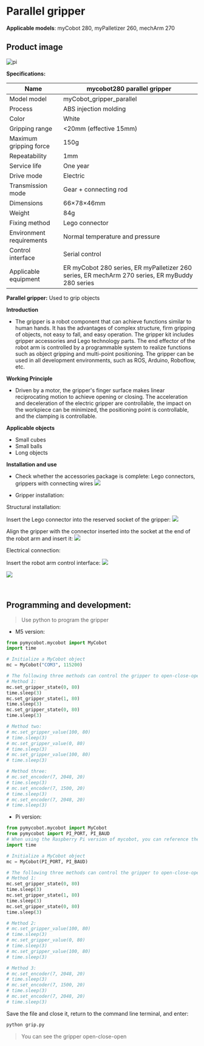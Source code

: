 # Parallel gripper

**Applicable models**: myCobot 280, myPalletizer 260, mechArm 270

## **Product image**

![pi](../../resource\4-SupportAndService\Accessories\grip/p1.png)

**Specifications:**

| Name | mycobot280 parallel gripper |
| ------------ | ------------------------------------------------------------------------------------------ |
| Model model | myCobot_gripper_parallel |
| Process | ABS injection molding |
| Color | White |
| Gripping range | <20mm (effective 15mm) |
| Maximum gripping force | 150g |
| Repeatability | 1mm |
| Service life | One year |
| Drive mode | Electric |
| Transmission mode | Gear + connecting rod |
| Dimensions | 66×78×46mm |
| Weight | 84g |
| Fixing method | Lego connector |
| Environment requirements | Normal temperature and pressure |
| Control interface | Serial control |
| Applicable equipment | ER myCobot 280 series, ER myPalletizer 260 series, ER mechArm 270 series, ER myBuddy 280 series |

**Parallel gripper:** Used to grip objects

**Introduction**

- The gripper is a robot component that can achieve functions similar to human hands. It has the advantages of complex structure, firm gripping of objects, not easy to fall, and easy operation. The gripper kit includes gripper accessories and Lego technology parts. The end effector of the robot arm is controlled by a programmable system to realize functions such as object gripping and multi-point positioning. The gripper can be used in all development environments, such as ROS, Arduino, Roboflow, etc.

**Working Principle**

- Driven by a motor, the gripper's finger surface makes linear reciprocating motion to achieve opening or closing. The acceleration and deceleration of the electric gripper are controllable, the impact on the workpiece can be minimized, the positioning point is controllable, and the clamping is controllable.

**Applicable objects**

- Small cubes
- Small balls
- Long objects

**Installation and use**

- Check whether the accessories package is complete: Lego connectors, grippers with connecting wires
![](../../resource\4-SupportAndService\Accessories\grip/p2.jpg)

- Gripper installation:

Structural installation:

Insert the Lego connector into the reserved socket of the gripper:
![](../../resource\4-SupportAndService\Accessories\grip/p3.jpg)

Align the gripper with the connector inserted into the socket at the end of the robot arm and insert it:
![](../../resource\4-SupportAndService\Accessories\grip/p4.jpg)

Electrical connection:

Insert the robot arm control interface:
![](../../resource\4-SupportAndService\Accessories\grip/p5.png)

![](../../resource\4-SupportAndService\Accessories\grip/p6.jpg)

<br>

## Programming and development:

> Use python to program the gripper

- M5 version:

```python
from pymycobot.mycobot import MyCobot
import time

# Initialize a MyCobot object
mc = MyCobot("COM3", 115200)

# The following three methods can control the gripper to open-close-open
# Method 1:
mc.set_gripper_state(0, 80)
time.sleep(3)
mc.set_gripper_state(1, 80)
time.sleep(3)
mc.set_gripper_state(0, 80) 
time.sleep(3) 

# Method two: 
# mc.set_gripper_value(100, 80) 
# time.sleep(3) 
# mc.set_gripper_value(0, 80) 
# time.sleep(3) 
# mc.set_gripper_value(100, 80) 
# time.sleep(3) 

# Method three: 
# mc.set_encoder(7, 2048, 20) 
# time.sleep(3) 
# mc.set_encoder(7, 1500, 20) 
# time.sleep(3) 
# mc.set_encoder(7, 2048, 20) 
# time.sleep(3) 
```

- Pi version: 

```python
from pymycobot.mycobot import MyCobot 
from pymycobot import PI_PORT, PI_BAUD 
# When using the Raspberry Pi version of mycobot, you can reference these two variables to initialize MyCobot
import time

# Initialize a MyCobot object
mc = MyCobot(PI_PORT, PI_BAUD)

# The following three methods can control the gripper to open-close-open
# Method 1:
mc.set_gripper_state(0, 80)
time.sleep(3)
mc.set_gripper_state(1, 80)
time.sleep(3)
mc.set_gripper_state(0, 80)
time.sleep(3)

# Method 2:
# mc.set_gripper_value(100, 80)
# time.sleep(3)
# mc.set_gripper_value(0, 80)
# time.sleep(3)
# mc.set_gripper_value(100, 80)
# time.sleep(3)

# Method 3:
# mc.set_encoder(7, 2048, 20)
# time.sleep(3)
# mc.set_encoder(7, 1500, 20)
# time.sleep(3)
# mc.set_encoder(7, 2048, 20)
# time.sleep(3)

```

Save the file and close it, return to the command line terminal, and enter:

```bash
python grip.py
```

> You can see the gripper open-close-open